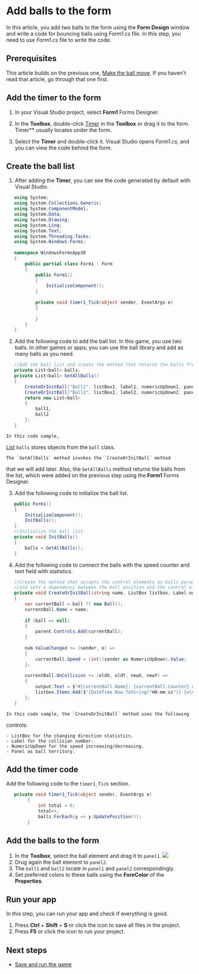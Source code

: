 
# Add balls to the form

In this article, you add two balls to the form using the **Form&nbsp;Design** 
window and write a code for bouncing balls using _Form1.cs_ file.
In this step, you need to use _Form1.cs_ file to write the code.

## Prerequisites

This article builds on the previous one,
[Make the ball move](make-the-ball-move.md).
If you haven't read that article, go through that one first.

## Add the timer to the form

1. In your Visual Studio project, select **Form1** Forms Designer.

2. In the **Toolbox**,
   double-click [Timer](https://learn.microsoft.com/en-us/dotnet/api/system.windows.forms.timer) in the **Toolbox** or drag it to the form.
   Timer** usually locates under the form.

3. Select the **Timer** and double-click it. Visual Studio opens _Form1.cs_, and you can view the code behind the form.

## Create the ball list

1. After adding the **Timer**, you can see the code generated by default with Visual Studio.
``` C#
   using System;
   using System.Collections.Generic;
   using System.ComponentModel;
   using System.Data;
   using System.Drawing;
   using System.Linq;
   using System.Text;
   using System.Threading.Tasks;
   using System.Windows.Forms;
    
   namespace WindowsFormsApp10
   {
       public partial class Form1 : Form
       {
           public Form1()
           {
               InitializeComponent();
           }
            
           private void timer1_Tick(object sender, EventArgs e)
           {
            
           }
       }
   }
```

2. Add the following code to add the ball list. In this game, you use two balls. In other games or apps, you can use the ball library and add as many balls as you need.
``` C#
   //Add the ball list and create the method that returns the balls from the list
   private List<ball> balls;
   private List<ball> GetAllBalls()
   {
       CreateOrInitBall("Ball1", listBox1, label1, numericUpDown1, panel1, ball1);
       CreateOrInitBall("Ball2", listBox2, label2, numericUpDown2, panel2, ball2);
       return new List<ball>
       {
           ball1,
           ball2
       };
   }
``` 
   
    In this code sample,
  [List](https://learn.microsoft.com/en-us/dotnet/api/system.collections.generic.list-1)&nbsp;`balls` stores objects from the `ball` class. 

    The `GetAllBalls` method invokes the `CreateOrInitBall` method
  that we will add later.
  Also, the `GetAllBalls` method returns the balls from the list, which were 
   added on the previous step using the **Form1** Forms Designer.

3. Add the following code to initialize the ball list.
``` C#
   public Form1()
   {
       InitializeComponent();
       InitBalls();
   }
   //Initialize the ball list
   private void InitBalls()
   {
       balls = GetAllBalls();
   }
```

4. Add the following code to connect the balls with the speed counter and 
   text field with statistics.
``` C#
   //Create the method that accepts the control elements as balls parameters
   //and sets a dependency between the ball position and the control elements
   private void CreateOrInitBall(string name, ListBox listbox, Label output, NumericUpDown num, Panel parent, Ball ball = null)
   {
       var currentBall = ball ?? new Ball();
       currentBall.Name = name;
    
       if (ball == null)
       {
           parent.Controls.Add(currentBall);
       }
    
       num.ValueChanged += (sender, e) =>
       {
           currentBall.Speed = (int)(sender as NumericUpDown).Value;
       };
    
       currentBall.OnCollision += (oldX, oldY, newX, newY) =>
       {
           output.Text = $"#{currentBall.Name}: {currentBall.Counter} collisions";
           listbox.Items.Add($"{DateTime.Now.ToString("HH:mm:ss")} {oldX}{oldY} => {newX}{newY}");
       };
   }
```

    In this code sample, the `CreateOrInitBall` method uses the following 
  controls:

    - ListBox for the changing direction statistics.
    - Label for the collision number.
    - NumericUpDown for the speed increasing/decreasing.
    - Panel as ball territory.

## Add the timer code

Add the following code to the `timer1_Tick` section.

```C#
   private void timer1_Tick(object sender, EventArgs e)
        {
            int total = 0;
            total++;
            balls.ForEach(y => y.UpdatePosition());
        }
```

## Add the balls to the form

1. In the **Toolbox**, select the ball element and drag it to `panel1`.
   ![](/assets/images/add-balls.png)
2. Drug again the ball element to `panel2`.
3. The `ball1` and `ball2` locate in `panel1` and `panel2` correspondingly.
4. Set preferred colors to these balls using the **ForeColor** of the
   **Properties**.


## Run your app

In this step, you can run your app and check if everything is good.

1. Press **Ctrl**&nbsp;+&nbsp;**Shift**&nbsp;+&nbsp;**S** or click the icon to save all files in the project.
2. Press **F5** or click the icon to run your project.

## Next steps

- [Save and run the game](save-and-run-the-game.md)



